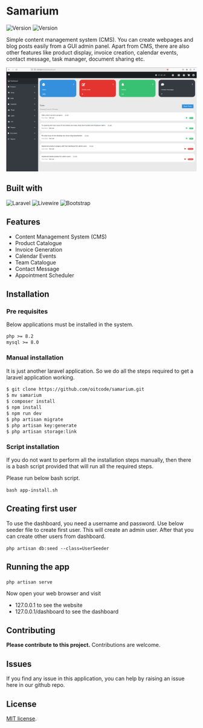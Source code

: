 # Samarium

<img src="https://img.shields.io/badge/Version-0.8.2-blue" alt="Version">
<img src="https://img.shields.io/badge/License-MIT-green" alt="Version">

Simple content management system (CMS). You can create webpages and
blog posts easily from a GUI admin panel. Apart from CMS, there
are also other features like product display, invoice creation,
calendar events, contact message, task manager, document
sharing etc.

![screenshot](dashboard-screenshot-1.png)

## Built with

<img src="https://img.shields.io/badge/Laravel-FF2D20?style=flat&logo=laravel&logoColor=white" alt="Laravel"> <img src="https://img.shields.io/badge/Livewire-AA2BE2" alt="Livewire"> <img src="https://img.shields.io/badge/Bootstrap-7952B3?style=flat&logo=bootstrap&logoColor=white" alt="Bootstrap">

## Features

- Content Management System (CMS)
- Product Catalogue
- Invoice Generation
- Calendar Events
- Team Catalogue
- Contact Message
- Appointment Scheduler

## Installation

### Pre requisites

Below applications must be installed in the system. 

```
php >= 8.2
mysql >= 8.0
```

### Manual installation

It is just another laravel application. So we do all the steps required to get a
laravel application working. 

```
$ git clone https://github.com/oitcode/samarium.git
$ mv samarium
$ composer install
$ npm install
$ npm run dev
$ php artisan migrate
$ php artisan key:generate
$ php artisan storage:link
```

### Script installation

If you do not want to perform all the installation steps manually,
then there is a bash script provided that will run all the 
required steps.

Please run below bash script.

`bash app-install.sh`

## Creating first user

To use the dashboard, you need a username and password.
Use below seeder file to create first user. This will create
an admin user. After that you can create other users from
dashboard.

`php artisan db:seed --class=UserSeeder`
 

## Running the app

`php artisan serve`

Now open your web browser and visit 
- 127.0.0.1 to see the website
- 127.0.0.1/dashboard to see the dashboard

## Contributing

__Please contribute to this project.__ Contributions are welcome.

## Issues

If you find any issue in this application, you can help by raising an issue
here in our github repo.

## License

[MIT license](https://opensource.org/licenses/MIT).
